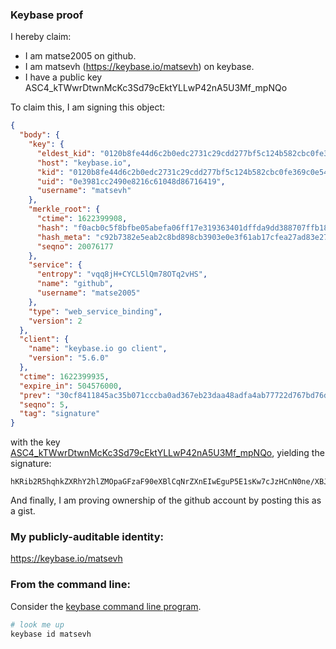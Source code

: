 ### Keybase proof

I hereby claim:

  * I am matse2005 on github.
  * I am matsevh (https://keybase.io/matsevh) on keybase.
  * I have a public key ASC4_kTWwrDtwnMcKc3Sd79cEktYLLwP42nA5U3Mf_mpNQo

To claim this, I am signing this object:

```json
{
  "body": {
    "key": {
      "eldest_kid": "0120b8fe44d6c2b0edc2731c29cdd277bf5c124b582cbc0fe369c0e54dcc7ff9a9350a",
      "host": "keybase.io",
      "kid": "0120b8fe44d6c2b0edc2731c29cdd277bf5c124b582cbc0fe369c0e54dcc7ff9a9350a",
      "uid": "0e3981cc2490e8216c61048d86716419",
      "username": "matsevh"
    },
    "merkle_root": {
      "ctime": 1622399908,
      "hash": "f0acb0c5f8bfbe05abefa06ff17e319363401dffda9dd388707ffb18c196171a2830cb21a163de9ea6ad0f7415fba5871dfeb810749eac547ee3448ed4555f20",
      "hash_meta": "c92b7382e5eab2c8bd898cb3903e0e3f61ab17cfea27ad83e27aa822ccf63c81",
      "seqno": 20076177
    },
    "service": {
      "entropy": "vqq8jH+CYCL5lQm78OTq2vHS",
      "name": "github",
      "username": "matse2005"
    },
    "type": "web_service_binding",
    "version": 2
  },
  "client": {
    "name": "keybase.io go client",
    "version": "5.6.0"
  },
  "ctime": 1622399935,
  "expire_in": 504576000,
  "prev": "30cf8411845ac35b071cccba0ad367eb23daa48adfa4ab77722d767bd76d3e09",
  "seqno": 5,
  "tag": "signature"
}
```

with the key [ASC4_kTWwrDtwnMcKc3Sd79cEktYLLwP42nA5U3Mf_mpNQo](https://keybase.io/matsevh), yielding the signature:

```
hKRib2R5hqhkZXRhY2hlZMOpaGFzaF90eXBlCqNrZXnEIwEguP5E1sKw7cJzHCnN0ne/XBJLWCy8D+NpwOVNzH/5qTUKp3BheWxvYWTESpcCBcQgMM+EEYRaw1sHHMy6CtNn6yPapIrfpKt3ci12e9dtPgnEIDR6xgKBVKfSMqDv6fsNGp3FMrZAu4nGsoVuyw2p1qD5AgHCo3NpZ8RA8Glw4lK9nfhCbcMME8PeBanF4dTAYMcITVOgvqi9bDuxbg4IiLUnKybfYriouPcwiI9fPZIsfThwYrrItLWZDKhzaWdfdHlwZSCkaGFzaIKkdHlwZQildmFsdWXEINVLu7DtPkUgod3Zq1jI9d15iqu30V/fukTXSeweBoaro3RhZ80CAqd2ZXJzaW9uAQ==

```

And finally, I am proving ownership of the github account by posting this as a gist.

### My publicly-auditable identity:

https://keybase.io/matsevh

### From the command line:

Consider the [keybase command line program](https://keybase.io/download).

```bash
# look me up
keybase id matsevh
```
